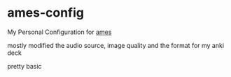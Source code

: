 # ames-config
My Personal Configuration for [ames](https://github.com/eshrh/ames)

mostly modified the audio source, image quality and the format for my anki deck 

pretty basic
